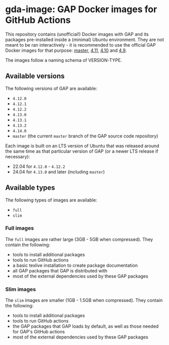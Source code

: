 # gda-image: GAP Docker images for GitHub Actions

This repository contains (unofficial!) Docker images with GAP and its packages pre-installed inside a (minimal) Ubuntu environment. They are not meant to be ran interactively - it is recommended to use the official GAP Docker images for that purpose: [master](https://github.com/gap-system/gap-docker-master), [4.11](https://github.com/gap-system/gap-docker-stable-4.11), [4.10](https://github.com/gap-system/gap-docker-stable-4.10) and [4.9](https://github.com/gap-system/gap-docker-stable-4.9).

The images follow a naming schema of VERSION-TYPE.

## Available versions

The following versions of GAP are available:
  - `4.12.0`
  - `4.12.1`
  - `4.12.2`
  - `4.13.0`
  - `4.13.1`
  - `4.13.2`
  - `4.14.0`
  - `master` (the current `master` branch of the GAP source code repository)

Each image is built on an LTS version of Ubuntu that was released around the same time as that particular version of GAP (or a newer LTS release if necessary):
  - 22.04 for `4.12.0` - `4.12.2`
  - 24.04 for `4.13.0` and later (including `master`)


## Available types

The following types of images are available:
  - `full`
  - `slim`

### Full images

The `full` images are rather large (3GB - 5GB when compressed). They contain the following:
  * tools to install additional packages
  * tools to run GitHub actions
  * a basic texlive installation to create package documentation
  * all GAP packages that GAP is distributed with
  * most of the external dependencies used by these GAP packages
  
### Slim images
  
The `slim` images are smaller (1GB - 1.5GB when compressed). They contain the following:
  * tools to install additional packages
  * tools to run GitHub actions
  * the GAP packages that GAP loads by default, as well as those needed for GAP's GitHub actions
  * most of the external dependencies used by these GAP packages
